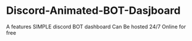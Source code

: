 # Discord-Animated-BOT-Dasjboard
A features SIMPLE discord BOT dashboard Can Be hosted 24/7 Online for free
